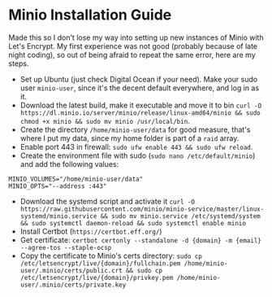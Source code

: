 # Minio Installation Guide

Made this so I don't lose my way into setting up new instances of Minio with Let's Encrypt. My first experience was not good (probably because of late night coding), so out of being afraid to repeat the same error, here are my steps.

- Set up Ubuntu (just check Digital Ocean if your need). Make your sudo user `minio-user`, since it's the decent default everywhere, and log in as it.
- Download the latest build, make it executable and move it to bin `curl -O https://dl.minio.io/server/minio/release/linux-amd64/minio && sudo chmod +x minio && sudo mv minio /usr/local/bin`.
- Create the directory `/home/minio-user/data` for good measure, that's where I put my data, since my home folder is part of a `raid` array.
- Enable port 443 in firewall: `sudo ufw enable 443 && sudo ufw reload`.
- Create the environment file with sudo (`sudo nano /etc/default/minio`) and add the following values:

```
MINIO_VOLUMES="/home/minio-user/data"
MINIO_OPTS="--address :443"
```

- Download the systemd script and activate it `curl -O https://raw.githubusercontent.com/minio/minio-service/master/linux-systemd/minio.service && sudo mv minio.service /etc/systemd/system && sudo systemctl daemon-reload && sudo systemctl enable minio`
- Install Certbot (`https://certbot.eff.org/`)
- Get certificate: `certbot certonly --standalone -d {domain} -m {email} --agree-tos --staple-ocsp`
- Copy the certificate to Minio's certs directory: `sudo cp /etc/letsencrypt/live/{domain}/fullchain.pem /home/minio-user/.minio/certs/public.crt && sudo cp /etc/letsencrypt/live/{domain}/privkey.pem /home/minio-user/.minio/certs/private.key`
